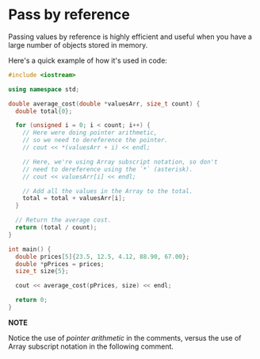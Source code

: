 # Pass by reference

Passing values by reference is highly efficient and useful when you have a large number of objects
stored in memory.

Here's a quick example of how it's used in code:

```cpp
#include <iostream>

using namespace std;

double average_cost(double *valuesArr, size_t count) {
  double total{0};

  for (unsigned i = 0; i < count; i++) {
    // Here were doing pointer arithmetic,
    // so we need to dereference the pointer.
    // cout << *(valuesArr + i) << endl;

    // Here, we're using Array subscript notation, so don't
    // need to dereference using the `*` (asterisk).
    // cout << valuesArr[i] << endl;

    // Add all the values in the Array to the total.
    total = total + valuesArr[i];
  }

  // Return the average cost.
  return (total / count);
}

int main() {
  double prices[5]{23.5, 12.5, 4.12, 88.90, 67.00};
  double *pPrices = prices;
  size_t size{5};

  cout << average_cost(pPrices, size) << endl;

  return 0;
}
```

**NOTE**

Notice the use of _pointer arithmetic_ in the comments, versus the use of Array subscript notation in the following comment.